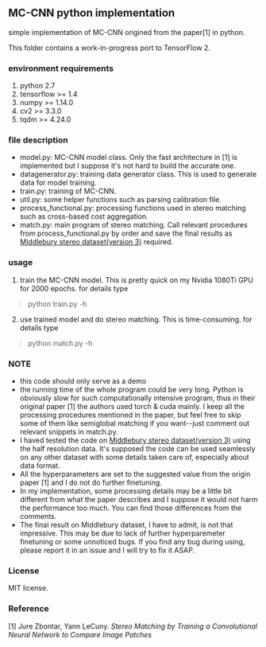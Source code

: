 ## MC-CNN python implementation
simple implementation of MC-CNN origined from the paper[1] in python.

This folder contains a work-in-progress port to TensorFlow 2.

### environment requirements
1. python 2.7
2. tensorflow >= 1.4
3. numpy >= 1.14.0
4. cv2 >= 3.3.0
5. tqdm >= 4.24.0

### file description
- model.py: MC-CNN model class. Only the fast architecture in [1] is implemented but I suppose it's not hard to build the accurate one.
- datagenerator.py: training data generator class. This is used to generate data for model training.
- train.py: training of MC-CNN.
- util.py: some helper functions such as parsing calibration file.
- process_functional.py: processing functions used in stereo matching such as cross-based cost aggregation.
- match.py: main program of stereo matching. Call relevant procedures from process_functional.py by order and save the final results as [Middlebury stereo dataset(version 3)](http://vision.middlebury.edu/stereo/submit3/) required.

### usage
1. train the MC-CNN model. This is pretty quick on my Nvidia 1080Ti GPU for 2000 epochs.
for details type
> python train.py -h

2. use trained model and do stereo matching. This is time-consuming.
for details type
> python match.py -h

### NOTE
- this code should only serve as a demo
- the running time of the whole program could be very long. Python is obviously slow for such computationally intensive program, thus in their original paper [1] the authors used torch & cuda mainly. I keep all the processing procedures mentioned in the paper, but feel free to skip some of them like semiglobal matching if you want--just comment out relevant snippets in match.py.
- I haved tested the code on [Middlebury stereo dataset(version 3)](http://vision.middlebury.edu/stereo/submit3/) using the half resolution data. It's supposed the code can be used seamlessly on any other dataset with some details taken care of, especially about data format.
- All the hyperparameters are set to the suggested value from the origin paper [1] and I do not do further finetuning.
- In my implementation, some processing details may be a little bit different from what the paper describes and I suppose it would not harm the performance too much. You can find those differences from the comments.
- The final result on Middlebury dataset, I have to admit, is not that impressive. This may be due to lack of further hyperparemeter finetuning or some unnoticed bugs. If you find any bug during using, please report it in an issue and I will try to fix it ASAP.

### License
MIT license.

### Reference
[1] Jure Zbontar, Yann LeCuny. *Stereo Matching by Training a Convolutional Neural Network to Compare Image Patches*
